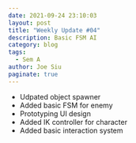 ```yaml
---
date: 2021-09-24 23:10:03
layout: post
title: "Weekly Update #04"
description: Basic FSM AI
category: blog
tags:
  - Sem A
author: Joe Siu
paginate: true
---
```

* Udpated object spawner
* Added basic FSM for enemy
* Prototyping UI design
* Added IK controller for character
* Added basic interaction system